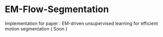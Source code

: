 # EM-Flow-Segmentation
Implementation for paper : EM-driven unsupervised learning for efficient motion segmentation ( Soon ) 
